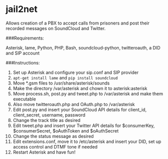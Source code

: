 jail2net
=========
Allows creation of a PBX to accept calls from prisoners and post their recorded messages on SoundCloud and Twitter.

###Requirements:

Asterisk, lame, Python, PHP, Bash, soundcloud-python, twitteroauth, a DID and SIP account

###Instructions:

1. Set up Asterisk and configure your sip.conf and SIP provider
2. `apt-get install lame` and `pip install soundcloud`
3. Move *.gsm files to /usr/share/asterisk/sounds
4. Make the directory /var/asterisk and chown it to asterisk:asterisk
5. Move process.sh, post.py and tweet.php to /var/asterisk and make them executable
6. Also move twitteroauth.php and OAuth.php to /var/asterisk
7. Edit post.py and insert your SoundCloud API details for client_id, client_secret, username, password
8. Change the track title as desired
9. Edit tweet.php and insert your Twitter API details for $consumerKey, $consumerSecret, $oAuthToken and $oAuthSecret
10. Change the status message as desired
11. Edit extensions.conf, move it to /etc/asterisk and insert your DID, set up access control and DTMF tone if needed
12. Restart Asterisk and have fun!
